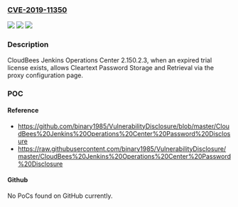 ### [CVE-2019-11350](https://cve.mitre.org/cgi-bin/cvename.cgi?name=CVE-2019-11350)
![](https://img.shields.io/static/v1?label=Product&message=n%2Fa&color=blue)
![](https://img.shields.io/static/v1?label=Version&message=n%2Fa&color=blue)
![](https://img.shields.io/static/v1?label=Vulnerability&message=n%2Fa&color=brighgreen)

### Description

CloudBees Jenkins Operations Center 2.150.2.3, when an expired trial license exists, allows Cleartext Password Storage and Retrieval via the proxy configuration page.

### POC

#### Reference
- https://github.com/binary1985/VulnerabilityDisclosure/blob/master/CloudBees%20Jenkins%20Operations%20Center%20Password%20Disclosure
- https://raw.githubusercontent.com/binary1985/VulnerabilityDisclosure/master/CloudBees%20Jenkins%20Operations%20Center%20Password%20Disclosure

#### Github
No PoCs found on GitHub currently.

